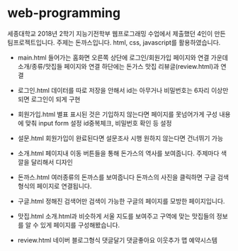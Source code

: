 # web-programming

세종대학교 2018년 2학기 지능기전학부 웹프로그래밍 수업에서 제출했던 4인이 만든 팀프로젝트입니다.
주제는 돈까스입니다.
html, css, javascript를 활용하였습니다.

- main.html
들어가는 홈화면
오른쪽 상단에 로그인/회원가입 페이지와 연결
가운데 소개/종류/맛집들 페이지와 연결
하단에는 돈가스 맛집 리뷰글(review.html)과 연결

- 로그인.html
데이터를 따로 저장을 안해서
id는 아무거나 비밀번호는 6자리 이상만되면 로그인이 되게 구현

- 회원가입.html
별표 표시된 것은 기입하지 않는다면 페이지를 못넘어가게 구성
내용에 맞춰 input form 설정
id중복체크, 비밀번호 확인 등 설정

- 설문.html
회원가입이 완료된다면 설문조사 시행
원하지 않는다면 건너뛰기 가능


- 소개.html
페이지내 이동 버튼들을 통해 돈가스의 역사를 보여줍니다.
주제마다 색깔을 달리해서 디자인


- 돈까스.html
여러종류의 돈까스를 보여줍니다
돈까스의 사진을 클릭하면 구글 검색형식의 페이지로 연결됩니다.

- 구글.html
정해진 검색어만 검색이 가능한 구글의 페이지를 모방한 페이지입니다.

- 맛집.html
소개.html과 비슷하게 서울 지도를 보여주고 구역에 맞는 맛집들의 정보를 알 수 있게 페이지를 구성해봤습니다.

- review.html
네이버 블로그형식
댓글달기 댓글좋아요 이웃추가 맵 예약시스템 

